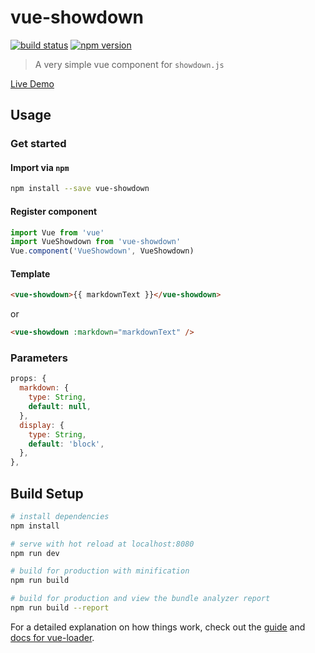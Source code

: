# vue-showdown

[![build status](https://travis-ci.org/meteorlxy/vue-showdown.svg?branch=master)](https://travis-ci.org/meteorlxy/vue-showdown)
[![npm version](https://badge.fury.io/js/vue-showdown.svg)](https://badge.fury.io/js/vue-showdown)

> A very simple vue component for `showdown.js`

[Live Demo](https://meteorlxy.github.io/vue-showdown/)

## Usage

### Get started

#### Import via `npm`

```bash
npm install --save vue-showdown
```

#### Register component

```js
import Vue from 'vue'
import VueShowdown from 'vue-showdown'
Vue.component('VueShowdown', VueShowdown)
```

#### Template

```html
<vue-showdown>{{ markdownText }}</vue-showdown>
```
or
```html
<vue-showdown :markdown="markdownText" />
```

### Parameters

```js
props: {
  markdown: {
    type: String,
    default: null,
  },
  display: {
    type: String,
    default: 'block',
  },
},
```

## Build Setup

``` bash
# install dependencies
npm install

# serve with hot reload at localhost:8080
npm run dev

# build for production with minification
npm run build

# build for production and view the bundle analyzer report
npm run build --report
```

For a detailed explanation on how things work, check out the [guide](http://vuejs-templates.github.io/webpack/) and [docs for vue-loader](http://vuejs.github.io/vue-loader).
